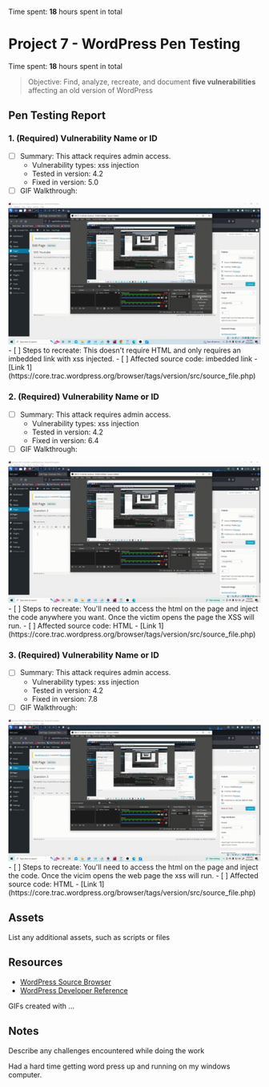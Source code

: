 

Time spent: **18** hours spent in total

# Project 7 - WordPress Pen Testing

Time spent: **18** hours spent in total

> Objective: Find, analyze, recreate, and document **five vulnerabilities** affecting an old version of WordPress

## Pen Testing Report

### 1. (Required) Vulnerability Name or ID

- [ ] Summary: This attack requires admin access.
  - Vulnerability types: xss injection
  - Tested in version: 4.2
  - Fixed in version: 5.0
- [ ] GIF Walkthrough: 
<img src="Lab 8 q 1.gif" alt="Question 1">
- [ ] Steps to recreate: This doesn't require HTML and only requires an imbedded link with xss injected.
- [ ] Affected source code: imbedded link
  - [Link 1](https://core.trac.wordpress.org/browser/tags/version/src/source_file.php)
  
### 2. (Required) Vulnerability Name or ID

- [ ] Summary: This attack requires admin access.
  - Vulnerability types: xss injection
  - Tested in version: 4.2
  - Fixed in version: 6.4
- [ ] GIF Walkthrough: 
<img src="Lab 8 q 2.gif" alt="Question 2">
- [ ] Steps to recreate: You'll need to access the html on the page and inject the code anywhere you want. Once the victim opens the page the XSS will run.
- [ ] Affected source code: HTML
  - [Link 1](https://core.trac.wordpress.org/browser/tags/version/src/source_file.php)

### 3. (Required) Vulnerability Name or ID

- [ ] Summary: This attack requires admin access.
  - Vulnerability types: xss injection
  - Tested in version: 4.2
  - Fixed in version: 7.8
- [ ] GIF Walkthrough: 
<img src="Lab 8 q 3.gif" alt="Question 3">
- [ ] Steps to recreate: You'll need to access the html on the page and inject the code. Once the vicim opens the web page the xss will run.
- [ ] Affected source code: HTML
  - [Link 1](https://core.trac.wordpress.org/browser/tags/version/src/source_file.php)

## Assets

List any additional assets, such as scripts or files

## Resources

- [WordPress Source Browser](https://core.trac.wordpress.org/browser/)
- [WordPress Developer Reference](https://developer.wordpress.org/reference/)

GIFs created with  ...
<!-- Recommended GIF Tools:
[Kap](https://getkap.co/) for macOS
[ScreenToGif](https://www.screentogif.com/) for Windows
[peek](https://github.com/phw/peek) for Linux. -->

## Notes

Describe any challenges encountered while doing the work

Had a hard time getting word press up and running on my windows computer.
